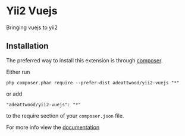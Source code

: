 Yii2 Vuejs
==========
Bringing vuejs to yii2

Installation
------------

The preferred way to install this extension is through [composer](http://getcomposer.org/download/).

Either run

```
php composer.phar require --prefer-dist adeattwood/yii2-vuejs "*"
```

or add

```
"adeattwood/yii2-vuejs": "*"
```

to the require section of your `composer.json` file.

For more info view the [documentation](http://htmlpreview.github.io/?https://github.com/AdeAttwood/yii2-vuejs/blob/master/docs/index.html)
